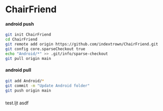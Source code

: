 # ChairFriend

<!-- git init
git remote add origin https://github.com/indextrown/ChairFriend.git
git config core.sparseCheckout true -->

#### android push
```bash
git init ChairFriend
cd ChairFriend
git remote add origin https://github.com/indextrown/ChairFriend.git
git config core.sparseCheckout true
echo "Android/*" >> .git/info/sparse-checkout
git pull origin main
```


#### android pull
```bash
git add Android/* 
git commit -m "Update Android folder"
git push origin main
```

###
test.ljt
asdf